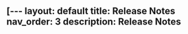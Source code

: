 [---
layout: default
title: Release Notes
nav_order: 3
description: Release Notes
---

<div> 

<!-- Lightweight client-side loader that feature-detects and load polyfills only when necessary -->
<script src="https://cdn.jsdelivr.net/npm/@webcomponents/webcomponentsjs@2/webcomponents-loader.min.js"></script>

<!-- Load the element definition -->
<script type="module" src="https://cdn.jsdelivr.net/gh/zerodevx/zero-md@1/src/zero-md.min.js"></script>

<!-- Simply set the `src` attribute to your MD file and win -->
<zero-md src="https://raw.githubusercontent.com/CamIce2002/HallsofSovngarde/main/README.md">
  <template>
    <!-- Define your own styles inside a `<style>` tag -->
    <style>
      h1,
	  h2,
	  h3,
      h4,
	  h5,
	  h6, {
		  margin-top: 0;
		  margin-bottom: 1em;
		  font-weight: 500;
		  color: #f5f6fa;
      }
	  
	  body {
		  font-family: system-ui, -apple-system, blinkmacsystemfont, "Segoe UI";
		  font-size: inherit;
		  line-height: 1.4;
		  color: #e6e1e8;
		  overflow-wrap: break-word;
      }
	  li {
		  margin: 0.25em 0;
	  }
	  a {
		  color: #CBC3E3;
		  text-decoration: none;
		}

    </style>
  </template>
</zero-md>

</div>
](https://raw.githubusercontent.com/CamIce2002/HallsofSovngarde/main/README.md)https://raw.githubusercontent.com/CamIce2002/HallsofSovngarde/main/README.md
